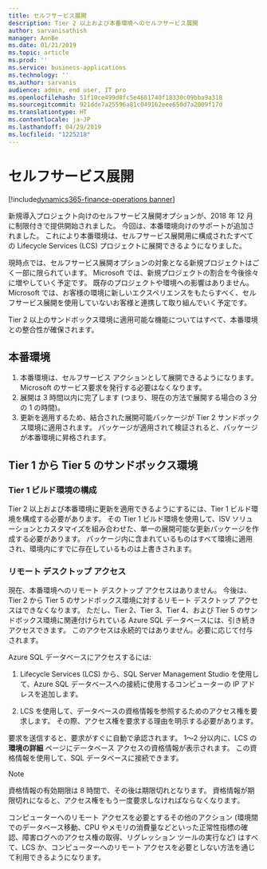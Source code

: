 ```yaml
---
title: セルフサービス展開
description: Tier 2 以上および本番環境へのセルフサービス展開
author: sarvanisathish
manager: AnnBe
ms.date: 01/21/2019
ms.topic: article
ms.prod: ''
ms.service: business-applications
ms.technology: ''
ms.author: sarvanis
audience: admin, end user, IT pro
ms.openlocfilehash: 51f10ce499d8fc5e4681740f18330c09bba9a318
ms.sourcegitcommit: 921dde7a25596a81c049162eee650d7a2009f17d
ms.translationtype: HT
ms.contentlocale: ja-JP
ms.lasthandoff: 04/29/2019
ms.locfileid: "1225218"
---
```

# <a name="self-service-deployment"></a>セルフサービス展開
[!include[dynamics365-finance-operations banner](../includes/dynamics365-finance-operations.md)]

新規導入プロジェクト向けのセルフサービス展開オプションが、2018 年 12 月に制限付きで提供開始されました。 今回は、本番環境向けのサポートが追加されました。 これにより本番環境は、セルフサービス展開用に構成されたすべての Lifecycle Services (LCS) プロジェクトに展開できるようになりました。

現時点では、セルフサービス展開オプションの対象となる新規プロジェクトはごく一部に限られています。 Microsoft では、新規プロジェクトの割合を今後徐々に増やしていく予定です。 既存のプロジェクトや環境への影響はありません。 Microsoft では、お客様の環境に新しいエクスペリエンスをもたらすべく、セルフサービス展開を使用していないお客様と連携して取り組んでいく予定です。

Tier 2 以上のサンドボックス環境に適用可能な機能についてはすべて、本番環境との整合性が確保されます。

## <a name="production-environments"></a>本番環境
1. 本番環境は、セルフサービス アクションとして展開できるようになります。 Microsoft のサービス要求を発行する必要はなくなります。
2. 展開は 3 時間以内に完了します (つまり、現在の方法で展開する場合の 3 分の 1 の時間)。
3. 更新を適用するため、結合された展開可能パッケージが Tier 2 サンドボックス環境に適用されます。 パッケージが適用されて検証されると、パッケージが本番環境に昇格されます。 

## <a name="tier-1-through-tier-5-sandbox-environments"></a>Tier 1 から Tier 5 のサンドボックス環境

### <a name="configure-tier-1-build-environment"></a>Tier 1 ビルド環境の構成
Tier 2 以上および本番環境に更新を適用できるようにするには、Tier 1 ビルド環境を構成する必要があります。 その Tier 1 ビルド環境を使用して、ISV ソリューションとカスタマイズを組み合わせた、単一の展開可能な更新パッケージを作成する必要があります。 パッケージ内に含まれているものはすべて環境に適用され、環境内にすでに存在しているものは上書きされます。

### <a name="remote-desktop-access"></a>リモート デスクトップ アクセス
現在、本番環境へのリモート デスクトップ アクセスはありません。 今後は、Tier 2 から Tier 5 のサンドボックス環境に対するリモート デスクトップ アクセスはできなくなります。 ただし、Tier 2、Tier 3、Tier 4、および Tier 5 のサンドボックス環境に関連付けられている Azure SQL データベースには、引き続きアクセスできます。 このアクセスは永続的ではありません。必要に応じて付与されます。 

Azure SQL データベースにアクセスするには:

1.  Lifecycle Services (LCS) から、SQL Server Management Studio を使用して、Azure SQL データベースへの接続に使用するコンピューターの IP アドレスを追加します。

2.  LCS を使用して、データベースの資格情報を参照するためのアクセス権を要求します。 その際、アクセス権を要求する理由を明示する必要があります。

要求を送信すると、要求がすぐに自動で承認されます。 1〜2 分以内に、LCS の **環境の詳細** ページにデータベース アクセスの資格情報が表示されます。 この資格情報を使用して、SQL データベースに接続できます。

> [!NOTE]
> 資格情報の有効期限は 8 時間で、その後は期限切れとなります。 資格情報が期限切れになると、アクセス権をもう一度要求しなければならなくなります。

コンピューターへのリモート アクセスを必要とするその他のアクション (環境間でのデータベース移動、CPU やメモリの消費量などといった正常性指標の確認、障害ログへのアクセス権の取得、リグレッション ツールの実行など) はすべて、LCS か、コンピューターへのリモート アクセスを必要としない方法を通じて利用できるようになります。
